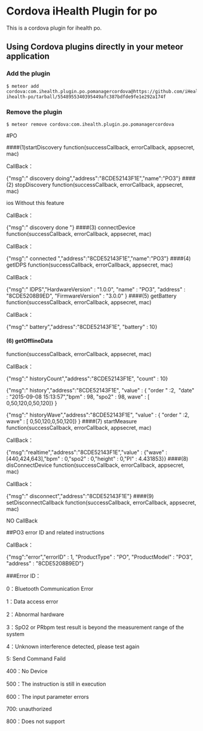 # Cordova iHealth Plugin for po

This is a cordova plugin for ihealth po.

## Using Cordova plugins directly in your meteor application

### Add the plugin

    $ meteor add cordova:com.ihealth.plugin.po.pomanagercordova@https://github.com/iHealthLab/plugin-ihealth-po/tarball/5548955340395449afc387bdfde9fe1e292a174f


### Remove the plugin

    $ meteor remove cordova:com.ihealth.plugin.po.pomanagercordova
    
 #PO
 
####(1)startDiscovery
function(successCallback, errorCallback, appsecret, mac)

CallBack：

{"msg":" discovery doing","address":"8CDE52143F1E","name":"PO3"}
####(2) stopDiscovery
function(successCallback, errorCallback, appsecret, mac)

ios Without this feature

CallBack：

{"msg":" discovery done "}
####(3) connectDevice
function(successCallback, errorCallback, appsecret, mac)

CallBack：

{"msg":" connected ","address":"8CDE52143F1E","name":"PO3"}
####(4) getIDPS
function(successCallback, errorCallback, appsecret, mac)

CallBack：

{"msg":" IDPS","HardwareVersion" : "1.0.0", "name" : "PO3", "address" : "8CDE5208B9ED",  "FirmwareVersion" : "3.0.0" }
####(5) getBattery
function(successCallback, errorCallback, appsecret, mac)

CallBack：

{"msg":" battery","address":"8CDE52143F1E", "battery" : 10}
#### (6) getOfflineData
function(successCallback, errorCallback, appsecret, mac)

CallBack：

{"msg":" historyCount","address":"8CDE52143F1E", "count" : 10}

{"msg":" history","address":"8CDE52143F1E", "value" : { "order " :2,  "date" : "2015-09-08 15:13:57","bpm" : 98, "spo2" : 98, wave" : [ 0,50,120,0,50,120]} }

 {"msg":" historyWave","address":"8CDE52143F1E", "value" : { "order " :2,  wave" : [ 0,50,120,0,50,120]} }
####(7) startMeasure
function(successCallback, errorCallback, appsecret, mac)

CallBack：

{"msg":"realtime","address":"8CDE52143F1E","value" : {"wave" : [440,424,643],"bpm" : 0,"spo2" : 0,"height" : 0,"PI" : 4.431853}}
####(8) disConnectDevice
function(successCallback, errorCallback, appsecret, mac)

CallBack：

{"msg":" disconnect","address":"8CDE52143F1E"}
####(9) setDisconnectCallback
function(successCallback, errorCallback, appsecret, mac)

NO CallBack

##PO3 error ID and related instructions

CallBack：

{"msg":"error","errorID" : 1, "ProductType" : "PO", "ProductModel" : "PO3", "address" : "8CDE5208B9ED"}

###Error ID：                              
                  
                         
0：Bluetooth Communication Error

1：Data access error

2：Abnormal hardware

3：SpO2 or PRbpm test result is beyond the measurement range of the system

4：Unknown interference detected, please test again

5: Send Command Faild

400：No Device

500：The instruction is still in execution 

600：The input parameter errors 

700: unauthorized

800：Does not support



